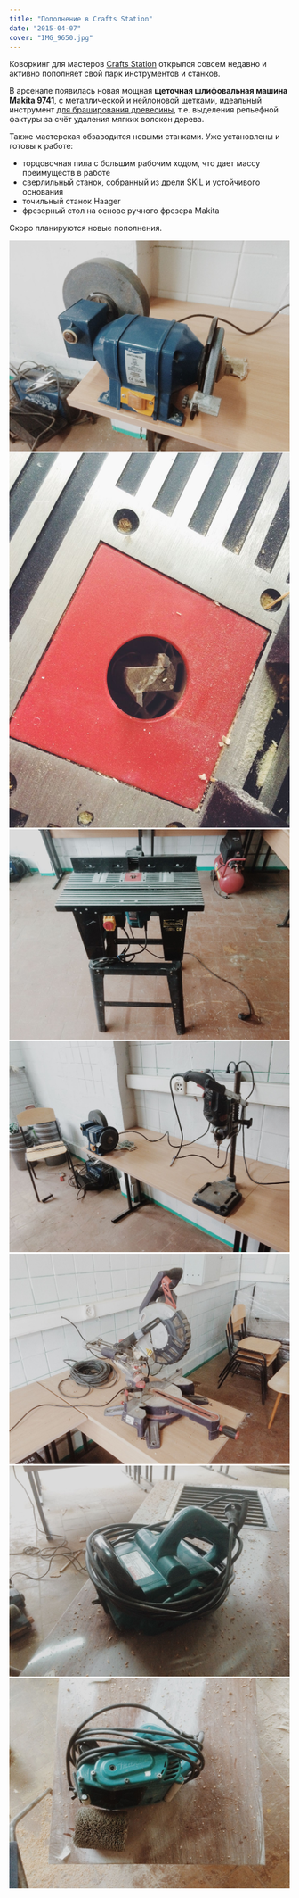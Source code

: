 ```yaml
---
title: "Пополнение в Crafts Station"
date: "2015-04-07"
cover: "IMG_9650.jpg"
---
```


Коворкинг для мастеров [Crafts Station](http://ooley.ru/places/crafts-station/ "Коворкинг для мастеров Crafts Station") открылся совсем недавно и активно пополняет свой парк инструментов и станков.

В арсенале появилась новая мощная **щеточная шлифовальная машина Makita 9741**, с металлической и нейлоновой щетками, идеальный инструмент [для браширования древесины](https://ru.wikipedia.org/wiki/%C1%F0%E0%F8%E8%F0%EE%E2%E0%ED%E8%E5), т.е. выделения рельефной фактуры за счёт удаления мягких волокон дерева.

Также мастерская обзаводится новыми станками. Уже установлены и готовы к работе:

- торцовочная пила с большим рабочим ходом, что дает массу преимуществ в работе
- сверлильный станок, собранный из дрели SKIL и устойчивого основания
- точильный станок Haager
- фрезерный стол на основе ручного фрезера Makita

Скоро планируются новые пополнения.


![](./images/IMG_9644.jpg)
![](./images/IMG_9645.jpg)
![](./images/IMG_9646.jpg)
![](./images/IMG_9647.jpg)
![](./images/IMG_9648.jpg)
![](./images/IMG_9649.jpg)
![](./images/IMG_9651.jpg)